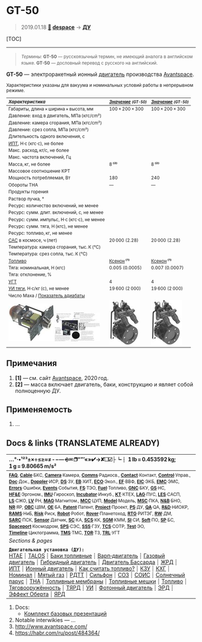# GT-50
> 2019.01.18 **[🚀](../index/index.md) [despace](index.md)** → **[ДУ](ps.md)**

[TOC]

---

> <small>*Термины:* **GT-50** — русскоязычный термин, не имеющий аналога в английском языке. **GT-50** — дословный перевод с русского на английский.</small>

**GT-50** — электроракетный ионный [двигатель](ps.md) производства [Avantspace](zz_avantspace.md).

<small>

Характеристики указаны для вакуума и номинальных условий работы в непрерывном режиме.

|*Характеристика*|*[Значение](si.md) <small>(GT-50)</small>*|*[Значение](si.md) <small>(GT-50)</small>*|
|:--|:--|:--|
|Габариты, длина × ширина × высота, мм  | 100 × 200 × 300 | 100 × 200 × 300 |
|Давление: вход в двигатель, МПа (кгс/cm²)  |  |  |
|Давление: камера сгорания, МПа (кгс/cm²)  |  |  |
|Давление: срез сопла, МПа (кгс/cm²)  |  |  |
|Длительность одного включения, с  |  |  |
|[ИПТ](ing.md), Н·с (кгс·с), не более  |  |  |
|Макс. расход, кг/с, не более  |  |  |
|Макс. частота включений, Гц  |  |  |
|Масса, кг, не более  | 8 **⁽²⁾** | 8 **⁽²⁾** |
|Массовое соотношение КРТ  |  |  |
|Мощность потребляемая, Вт  | 180 | 240 |
|Обороты ТНА  |—|—|
|Продукты горения  |  |  |
|Раствор пучка, °  |  |  |
|Ресурс: количество включений, не менее  |  |  |
|Ресурс: сумм. длит. включений, c, не менее  |  |  |
|Ресурс: сумм. импульс, Н·с (кгс·с), не менее  |  |  |
|Ресурс: сумм. тяга, Н (кгс), не менее  |  |  |
|Ресурс: топливо, кг, не менее  |  |  |
|[САС](lifetime.md) в космосе, ч (лет)  | 20 000 (2.28) | 20 000 (2.28) |
|Температура: камера сгорания, тыс. К (℃)  |  |  |
|Температура: срез сопла, тыс. К (℃)  |  |  |
|[Топливо](fuel.md)  | [Ксенон](ксенон.md) **⁽¹⁾** | [Ксенон](ксенон.md) **⁽¹⁾** |
|Тяга: номинальная, Н (кгс)  | 0.005 (0.0005) | 0.007 (0.0007) |
|Тяга: отклонение, %  |  |  |
|[УГТ](trl.md)| 4 | 4 |
|[УИ тяги](isp.md), Н·с/кг (с), не менее  | 19 600 (2 000) | 19 600 (2 000) |
|Число Маха / [Показатель адиабаты](heat_cr.md)  |  |  |
|[![](f/ps/g/gt_50_pic02_thumb.jpg)](f/ps/g/gt_50_pic02.jpg) [![](f/ps/g/gt_50_pic03_thumb.jpg)](f/ps/g/gt_50_pic03.png)| [![](f/ps/g/gt_50_pic01_thumb.jpg)](f/ps/g/gt_50_pic01.jpg) | [![](f/ps/g/gt_50_pic01_thumb.jpg)](f/ps/g/gt_50_pic01.jpg) |

</small>



<p style="page-break-after:always"> </p>

## Примечания
   1. **[1]** — см. сайт [Avantspace](zz_avantspace.md), 2020 год.
   1. **[2]** — масса включает двигатель, баки, конструкцию и являет собой полноценную ДУ.



## Применяемость
   1. …



<p style="page-break-after:always"> </p>

## Docs & links (TRANSLATEME ALREADY)
|…°·•¹²³±×÷≤≥≈≠ ‑ −— ⎆✉ ❐“”’«»✔→✘☐☑├┕┆ 1 lb = 0.453592 kg; 1 g = 9.80665 m/s²|
|:--|
|<small>**[FAQ](faq.md)**, **[Cable](cable.md)**·БКС, **[Camera](camera.md)**·Камера, **[Comms](comms.md)**·Радиосв., **[Contact](contact.md)**·Контакт, **[Control](control.md)**·Управ., **[Doc](doc.md)**·Док., **[Doppler](doppler.md)**·ИСР, **[DS](ds.md)**·ЗУ, **[EB](eb.md)**·ХИТ, **[ECO](ecology.md)**·Экол., **[EF](ef.md)**·ВВФ, **[ElC](elc.md)**·ЭКБ, **[EMC](emc.md)**·ЭМС, **[Errors](error.md)**·Ошибки, **[Events](event.md)**·События, **[FS](fs.md)**·ТЭО, **[Fuel](fuel.md)**·Топливо, **[GNC](gnc.md)**·БКУ, **[GS](scs.md)**·НС, **[HF&E](hfe.md)**·Эргоном., **[IMU](imu.md)**·Гироскоп, **[Incubator](incubator.md)**·Инкуб., **[KT](kt.md)**·КТЕХ, **[LAG](lag.md)**·ПУC, **[LES](les.md)**·САСП, **[LS](ls.md)**·СЖО, **[LV](lv.md)**·РН, **[MAG](mag.md)**·Магнитом., **[MCC](mcc.md)**·ЦУП, **[Model](model.md)**·Модель, **[MSC](sc.md)**·ПКА, **[N&B](nnb.md)**·БНО, **[NR](nr.md)**·ЯР, **[OBC](obc.md)**·ЦВМ, **[OE](oe.md)**·БА, **[Patent](патент.md)**·Патент, **[Project](project.md)**·Проект, **[PS](ps.md)**·ДУ, **[QA](quality.md)**·QA, **[R&D](rnd.md)**·НИОКР, **[RAMS](rams.md)**·НиБ, **[Risk](risk.md)**·Риск, **[Robot](robotics.md)**·Робот, **[Rover](rover.md)**·Планетоход, **[RTG](rtg.md)**·РИТЭГ, **[RW](rw.md)**·ДМ, **[SARC](sarc.md)**·ПСК, **[Sensor](sensor.md)**·Датчик, **[SC](sc.md)**·КА, **[SCS](scs.md)**·КК, **[SGM](sgm.md)**·КММ, **[SI](si.md)**·СИ, **[Soft](soft.md)**·ПО, **[SP](sp.md)**·БС, **[Spaceport](spaceport.md)**·Космодром, **[SPS](sps.md)**·СЭС, **[SSS](sss.md)**·ГЗУ, **[TCS](tcs.md)**·СОТР, **[Test](test.md)**·ЭО, **[Timeline](timeline.md)**·Циклограмма, **[TMS](tms.md)**·ТМС, **[TOR](tor.md)**·ТЗ, **[TRL](trl.md)**·УГТ</small>|
|*Sections & pages*|
|**`Двигательная установка (ДУ):`**<br> [HTAE](htae.md) ┊ [TALOS](talos.md) ┊ [Баки топливные](fuel_tank.md) ┊ [Варп‑двигатель](warp_drive.md) ┊ [Газовый двигатель](cgt.md) ┊ [Гибридный двигатель](гбрд.md) ┊ [Двигатель Бассарда](bussard_ramjet.md) ┊ [ЖРД](lpr.md) ┊ [ИПТ](ing.md) ┊ [Ионный двигатель](иод.md) ┊ [Как считать топливо?](si.md) ┊ [КЗУ](cinu.md) ┊ [КХГ](cgs.md) ┊ [Номинал](nominal.md) ┊ [Мятый газ](exhsteam.md) ┊ [РДТТ](spr.md) ┊ [Сильфон](сильфон.md) ┊ [СОЗ](соз.md) ┊ [СОИС](соис.md) ┊ [Солнечный парус](солнечный_парус.md) ┊ [ТНА](turbopump.md) ┊ [Топливные мембраны](топливные_мембраны.md) ┊ [Топливные мешки](топливные_мешки.md) ┊ [Топливо](fuel.md) ┊ [Тяговооружённость](ttwr.md) ┊ [ТЯРД](тярд.md) ┊ [УИ](isp.md) ┊ [Фотонный двигатель](фотонный_двигатель.md) ┊ [ЭРД](epsp.md) ┊ [Эффект Оберта](oberth_eff.md) ┊ [ЯРД](ntr.md) |

   1. Docs:
      - [Комплект базовых презентаций](f/ps/g/gt_50_doc01.pdf)
   1. Notable interwikies — …
   1. <http://www.avantspace.com/>
   1. <https://habr.com/ru/post/484364/>
